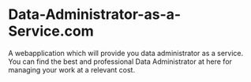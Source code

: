 # Data-Administrator-as-a-Service.com
A webapplication which will provide you data administrator as a service. You can find the best and professional Data Administrator at here for managing your work at a relevant cost.
